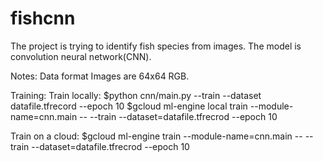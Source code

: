 # fishcnn
The project is trying to identify fish species from images. The model
is convolution neural network(CNN).  

Notes: 
Data format
Images are 64x64 RGB.

Training:
Train locally:
$python cnn/main.py --train --dataset datafile.tfrecord --epoch 10
$gcloud ml-engine local train  --module-name=cnn.main -- --train --dataset=datafile.tfrecrod --epoch 10

Train on a cloud:
$gcloud ml-engine train  --module-name=cnn.main -- --train --dataset=datafile.tfrecrod --epoch 10